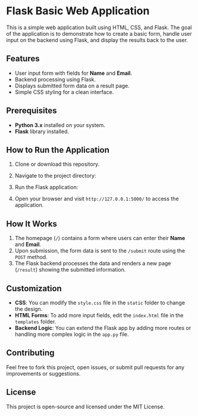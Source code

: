 # Flask Basic Web Application

This is a simple web application built using HTML, CSS, and Flask. The goal of the application is to demonstrate how to create a basic form, handle user input on the backend using Flask, and display the results back to the user.


## Features

- User input form with fields for **Name** and **Email**.
- Backend processing using Flask.
- Displays submitted form data on a result page.
- Simple CSS styling for a clean interface.

## Prerequisites

- **Python 3.x** installed on your system.
- **Flask** library installed.

## How to Run the Application

1. Clone or download this repository.
2. Navigate to the project directory:
3. Run the Flask application:

4. Open your browser and visit `http://127.0.0.1:5000/` to access the application.

## How It Works

1. The homepage (`/`) contains a form where users can enter their **Name** and **Email**.
2. Upon submission, the form data is sent to the `/submit` route using the `POST` method.
3. The Flask backend processes the data and renders a new page (`/result`) showing the submitted information.

## Customization

- **CSS**: You can modify the `style.css` file in the `static` folder to change the design.
- **HTML Forms**: To add more input fields, edit the `index.html` file in the `templates` folder.
- **Backend Logic**: You can extend the Flask app by adding more routes or handling more complex logic in the `app.py` file.

## Contributing

Feel free to fork this project, open issues, or submit pull requests for any improvements or suggestions.

## License

This project is open-source and licensed under the MIT License.
